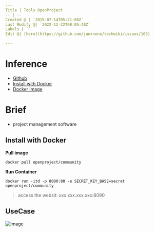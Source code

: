 ```yaml
---
Title | Tools OpenProject
-- | --
Created @ | `2019-07-14T05:21:08Z`
Last Modify @| `2022-12-22T08:05:48Z`
Labels | ``
Edit @| [here](https://github.com/junxnone/techwiki/issues/165)

---
```

# Inference
- [Github](https://github.com/opf/openproject)
- [Install with Docker](https://www.openproject.org/docker/)
- [Docker image](https://hub.docker.com/r/openproject/community/)

# Brief
- project management software

## Install with Docker

**Pull image**
```
docker pull openproject/community
```
**Run Container**
```
docker run -itd -p 8090:80 -e SECRET_KEY_BASE=secret openproject/community
```
> access the websit: xxx.xxx.xxx.xxx:8090

## UseCase

![image](https://user-images.githubusercontent.com/2216970/61180525-3f38f980-a64a-11e9-8b0d-9d7ea7f12f2b.png)

